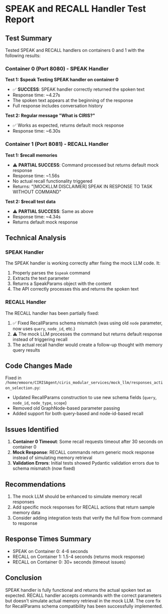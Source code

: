 # SPEAK and RECALL Handler Test Report

## Test Summary

Tested SPEAK and RECALL handlers on containers 0 and 1 with the following results:

### Container 0 (Port 8080) - SPEAK Handler

**Test 1: $speak Testing SPEAK handler on container 0**
- ✅ **SUCCESS**: SPEAK handler correctly returned the spoken text
- Response time: ~4.27s
- The spoken text appears at the beginning of the response
- Full response includes conversation history

**Test 2: Regular message "What is CIRIS?"**
- ✅ Works as expected, returns default mock response
- Response time: ~6.30s

### Container 1 (Port 8081) - RECALL Handler

**Test 1: $recall memories**
- ⚠️ **PARTIAL SUCCESS**: Command processed but returns default mock response
- Response time: ~1.56s
- No actual recall functionality triggered
- Returns: "[MOCKLLM DISCLAIMER] SPEAK IN RESPONSE TO TASK WITHOUT COMMAND"

**Test 2: $recall test data**
- ⚠️ **PARTIAL SUCCESS**: Same as above
- Response time: ~4.34s
- Returns default mock response

## Technical Analysis

### SPEAK Handler
The SPEAK handler is working correctly after fixing the mock LLM code. It:
1. Properly parses the `$speak` command
2. Extracts the text parameter
3. Returns a SpeakParams object with the content
4. The API correctly processes this and returns the spoken text

### RECALL Handler
The RECALL handler has been partially fixed:
1. ✅ Fixed RecallParams schema mismatch (was using old `node` parameter, now uses `query`, `node_id`, etc.)
2. ⚠️ The mock LLM processes the command but returns default response instead of triggering recall
3. The actual recall handler would create a follow-up thought with memory query results

## Code Changes Made

Fixed in `/home/emoore/CIRISAgent/ciris_modular_services/mock_llm/responses_action_selection.py`:
- Updated RecallParams construction to use new schema fields (`query`, `node_id`, `node_type`, `scope`)
- Removed old GraphNode-based parameter passing
- Added support for both query-based and node-id-based recall

## Issues Identified

1. **Container 0 Timeout**: Some recall requests timeout after 30 seconds on container 0
2. **Mock Response**: RECALL commands return generic mock response instead of simulating memory retrieval
3. **Validation Errors**: Initial tests showed Pydantic validation errors due to schema mismatch (now fixed)

## Recommendations

1. The mock LLM should be enhanced to simulate memory recall responses
2. Add specific mock responses for RECALL actions that return sample memory data
3. Consider adding integration tests that verify the full flow from command to response

## Response Times Summary

- SPEAK on Container 0: 4-6 seconds
- RECALL on Container 1: 1.5-4 seconds (returns mock response)
- RECALL on Container 0: 30+ seconds (timeout issues)

## Conclusion

SPEAK handler is fully functional and returns the actual spoken text as expected. RECALL handler accepts commands with the correct parameters but doesn't simulate actual memory retrieval in the mock LLM. The core fix for RecallParams schema compatibility has been successfully implemented.